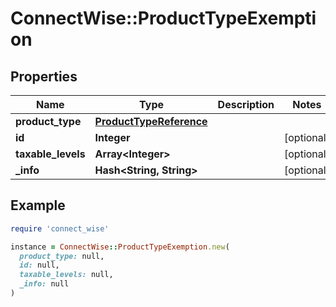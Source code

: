 # ConnectWise::ProductTypeExemption

## Properties

| Name | Type | Description | Notes |
| ---- | ---- | ----------- | ----- |
| **product_type** | [**ProductTypeReference**](ProductTypeReference.md) |  |  |
| **id** | **Integer** |  | [optional] |
| **taxable_levels** | **Array&lt;Integer&gt;** |  | [optional] |
| **_info** | **Hash&lt;String, String&gt;** |  | [optional] |

## Example

```ruby
require 'connect_wise'

instance = ConnectWise::ProductTypeExemption.new(
  product_type: null,
  id: null,
  taxable_levels: null,
  _info: null
)
```

